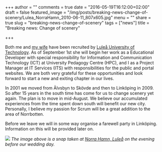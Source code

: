 +++
author = ""
comments = true
date = "2016-05-19T16:12:00+02:00"
draft = false
featured_image = "/img/posts/breaking-news-change-of-scenery/Lulea_NorraHamn_2010-06-11_807x605.jpg"
menu = ""
share = true
slug = "breaking-news-change-of-scenery"
tags = ["news"]
title = "Breaking news: Change of scenery"

+++

Both me and [my wife](http://karinbollden.se/en/) have been recruited by [Luleå University of Technology](http://www.ltu.se/?l=en). As of September 1st she will begin her work as a Educational Developer with special responsibility for Information and Communication Technology (ICT) at University Pedagogy Centre (HPC), and I as a Project Manager at IT Services (ITS) with responsibilities for the public and portal websites. We are both very grateful for these opportunities and look forward to start a new and exiting chapter in our lives. 

In 2001 we moved from Älvsbyn to Skövde and then to Linköping in 2009. So after 15 years in the south time has come for us to change scenery yet again. The plan is to move in mid-August. We believe our accumulated experiences from the time spent down south will benefit our new city. Personally, I believe my passion for Scrum will be a great addition to the area of Norrbotten. 

Before we leave we will in some way organise a farewell party in Linköping. Information on this will be provided later on.

![](/img/posts/breaking-news-change-of-scenery/Lulea_NorraHamn_2010-06-11_807x605.jpg)
*The image above is a snap taken at [Norra Hamn, Luleå](https://www.google.com/maps/place//@65.5891563,22.1439987,15z/data=!4m5!3m4!1s0x0:0x0!8m2!3d65.5858889!4d22.1491111) on the evening before our wedding day.*
